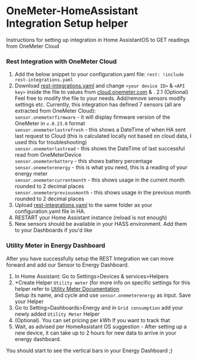 # OneMeter-HomeAssistant Integration Setup helper
Instructions for setting up integration in Home AssistantOS to GET readings from OneMeter Cloud

<h3>Rest Integration with OneMeter Cloud</h3>

1. Add the below snippet to your configuration.yaml file: 
``
rest: !include rest-integrations.yaml 
`` 
2. Download [rest-integrations.yaml](https://github.com/mfriik/OneMeter-Hass/blob/main/rest-integrations.yaml) and change ``<your device ID>`` & ``<API key>`` inside the file to values from [cloud.onemeter.com](https://cloud.onemeter.com/#/api) & .
2.1 (Optional) Feel free to modify the file to your needs. Add/remove sensors modify settings etc. Currently, this integration has defined 7 sensors (all are extracted from OneMeter Cloud): \
   ``sensor.onemeterfirmware`` - it will display firmware version of the OneMeter in ``v.0.23.0`` format \
   ``sensor.onemeterlastrefresh`` - this shows a DateTime of when HA sent \
    last request to Cloud (this is calculated locally not based on cloud data, I used this for troubleshooting) \
   ``sensor.onemeterlastread`` - this shows the DateTime of last successful read from OneMeterDevice \
   ``sensor.onemeterbattery`` - this shows battery percentage \
   ``sensor.onemeterenergy`` - this is what you need, this is a reading of your energy meter \
   ``sensor.onemetercurrentmonth`` - this shows usage in the current month rounded to 2 decimal places \
   ``sensor.onemeterpreviousmonth`` - this shows usage in the previous month rounded to 2 decimal places 
3. Upload [rest-integrations.yaml](https://github.com/mfriik/OneMeter-Hass/blob/main/rest-integrations.yaml) to the same folder as your configuration.yaml file in HA. 
4. RESTART your Home Assistant instance (reload is not enough)
5. New sensors should be available in your HASS environment. Add them to your Dashboards if you'd like

<h3>Utility Meter in Energy Dashboard</h3>

After you have successfully setup the REST Integration we can move forward and add our Sensor to Energy Dashboard. 

1. In Home Assistant: Go to Settings>Devices & services>Helpers
2. +Create Helper ``Utility meter`` (for more info on specific settings for this helper refer to [Utility Meter Documentation](https://www.home-assistant.io/integrations/utility_meter/) \
   Setup its name, and cycle and use ``sensor.onemeterenergy`` as input. Save your Helper
3. Go to Setting>Dashboards>Energy and in ``Grid consumption`` add your newly added ``Utility Meter`` Helper
4. (Optional). You can set pricing per kWh If you want to track that
5. Wait, as advised per HomeAssistant OS suggestion  - After setting up a new device, it can take up to 2 hours for new data to arrive in your energy dashboard.

You should start to see the vertical bars in your Energy Dashboard ;)
